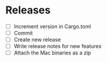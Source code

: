# Releases
- [ ] Increment version in Cargo.toml
- [ ] Commit
- [ ] Create new release
- [ ] Write release notes for new features
- [ ] Attach the Mac binaries as a zip
